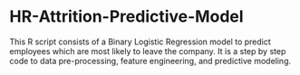 # HR-Attrition-Predictive-Model
This R script consists of a Binary Logistic Regression model to predict employees which are most likely to leave the company.
It is a step by step code to data pre-processing, feature engineering, and predictive modeling.
